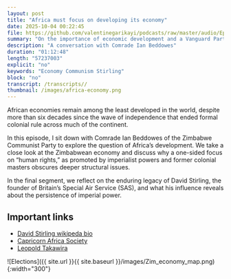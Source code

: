 ```yaml
---
layout: post
title: "Africa must focus on developing its economy"
date: 2025-10-04 00:22:45
file: https://github.com/valentinegarikayi/podcasts/raw/master/audio/Ep_18_2025_BeddowesOctober2025.mp3
summary: "On the importance of economic development and a Vanguard Party"
description: "A conversation with Comrade Ian Beddowes"
duration: "01:12:48"
length: "57237003"
explicit: "no"
keywords: "Economy Communism Stirling"
block: "no"
transcript: /transcripts//
thumbnail: /images/africa-economy.png
---
```


African economies remain among the least developed in the world, despite more than six decades since the wave of independence that ended formal colonial rule across much of the continent.

In this episode, I sit down with Comrade Ian Beddowes of the Zimbabwe Communist Party to explore the question of Africa’s development. We take a close look at the Zimbabwean economy and discuss why a one-sided focus on “human rights,” as promoted by imperialist powers and former colonial masters obscures deeper structural issues.

In the final segment, we reflect on the enduring legacy of David Stirling, the founder of Britain’s Special Air Service (SAS), and what his influence reveals about the persistence of imperial power.

<!--more-->

## Important links

* [David Stirling wikipeda bio](https://en.wikipedia.org/wiki/David_Stirling)
* [Capricorn Africa Society](https://en.wikipedia.org/wiki/Capricorn_Africa_Society)
* [Leopold Takawira](https://en.wikipedia.org/wiki/Leopold_Takawira)

![Elections]({{ site.url }}{{ site.baseurl }}/images/Zim_economy_map.png){:width="300"}

<!-- Google tag (gtag.js) -->
<script async src="https://www.googletagmanager.com/gtag/js?id=G-02DTBF3N7T"></script>
<script>
  window.dataLayer = window.dataLayer || [];
  function gtag(){dataLayer.push(arguments);}
  gtag('js', new Date());

  gtag('config', 'G-02DTBF3N7T');
</script>
